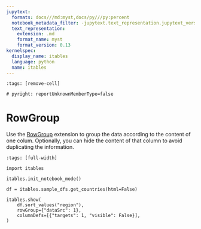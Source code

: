 ```yaml
---
jupytext:
  formats: docs///md:myst,docs/py///py:percent
  notebook_metadata_filter: -jupytext.text_representation.jupytext_version
  text_representation:
    extension: .md
    format_name: myst
    format_version: 0.13
kernelspec:
  display_name: itables
  language: python
  name: itables
---
```


```{code-cell} ipython3
:tags: [remove-cell]

# pyright: reportUnknownMemberType=false
```

# RowGroup

Use the [RowGroup](https://datatables.net/extensions/rowgroup/) extension to group
the data according to the content of one colum. Optionally, you can hide the content of that column to avoid duplicating the information.

```{code-cell} ipython3
:tags: [full-width]

import itables

itables.init_notebook_mode()

df = itables.sample_dfs.get_countries(html=False)

itables.show(
    df.sort_values("region"),
    rowGroup={"dataSrc": 1},
    columnDefs=[{"targets": 1, "visible": False}],
)
```
